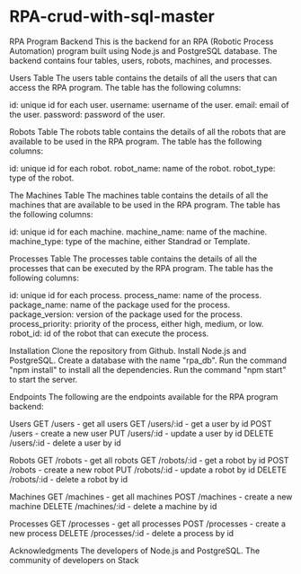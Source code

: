 # RPA-crud-with-sql-master
RPA Program Backend
This is the backend for an RPA (Robotic Process Automation) program built using Node.js and PostgreSQL database. The backend contains four tables, users, robots, machines, and processes.

Users Table
The users table contains the details of all the users that can access the RPA program. The table has the following columns:

id: unique id for each user.
username: username of the user.
email: email of the user.
password: password of the user.

Robots Table
The robots table contains the details of all the robots that are available to be used in the RPA program. The table has the following columns:

id: unique id for each robot.
robot_name: name of the robot.
robot_type: type of the robot.

The Machines Table
The machines table contains the details of all the machines that are available to be used in the RPA program. The table has the following columns:

id: unique id for each machine.
machine_name: name of the machine.
machine_type: type of the machine, either Standrad or Template.

Processes Table
The processes table contains the details of all the processes that can be executed by the RPA program. The table has the following columns:

id: unique id for each process.
process_name: name of the process.
package_name: name of the package used for the process.
package_version: version of the package used for the process.
process_priority: priority of the process, either high, medium, or low.
robot_id: id of the robot that can execute the process.

Installation
Clone the repository from Github.
Install Node.js and PostgreSQL.
Create a database with the name "rpa_db".
Run the command "npm install" to install all the dependencies.
Run the command "npm start" to start the server.

Endpoints
The following are the endpoints available for the RPA program backend:

Users
GET /users - get all users
GET /users/:id - get a user by id
POST /users - create a new user
PUT /users/:id - update a user by id
DELETE /users/:id - delete a user by id

Robots
GET /robots - get all robots
GET /robots/:id - get a robot by id
POST /robots - create a new robot
PUT /robots/:id - update a robot by id
DELETE /robots/:id - delete a robot by id

Machines
GET /machines - get all machines
POST /machines - create a new machine
DELETE /machines/:id - delete a machine by id

Processes
GET /processes - get all processes
POST /processes - create a new process
DELETE /processes/:id - delete a process by id

Acknowledgments
The developers of Node.js and PostgreSQL.
The community of developers on Stack
